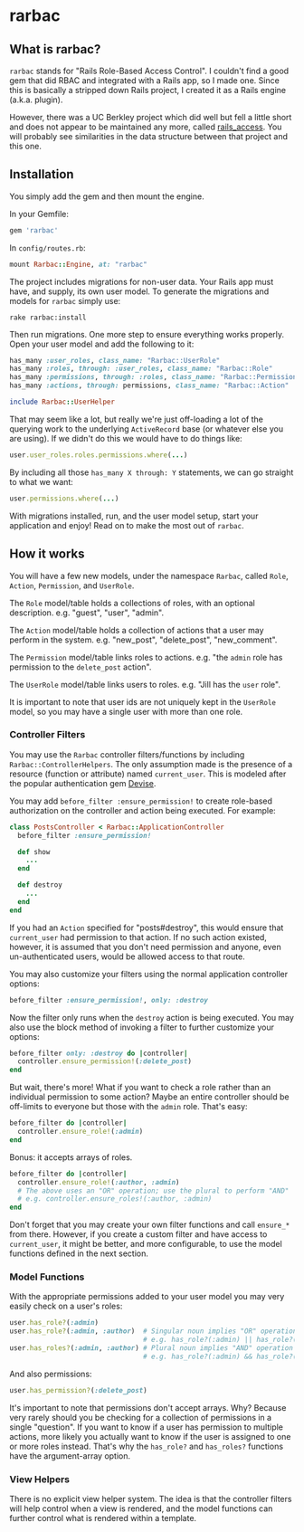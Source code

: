 rarbac
======

## What is rarbac?

`rarbac` stands for "Rails Role-Based Access Control". I couldn't find a good
gem that did RBAC and integrated with a Rails app, so I made one. Since this is
basically a stripped down Rails project, I created it as a Rails engine
(a.k.a. plugin).

However, there was a UC Berkley project which did well but fell a little short
and does not appear to be maintained any more, called
[rails_access](https://github.com/ucberkeley/rails_access). You will probably
see similarities in the data structure between that project and this
one.

## Installation

You simply add the gem and then mount the engine.

In your Gemfile:

```ruby
gem 'rarbac'
```

In `config/routes.rb`:

```ruby
mount Rarbac::Engine, at: "rarbac"
```

The project includes migrations for non-user data. Your Rails app must have, and
supply, its own user model. To generate the migrations and models for `rarbac`
simply use:

    rake rarbac:install

Then run migrations. One more step to ensure everything works properly. Open
your user model and add the following to it:

```ruby
has_many :user_roles, class_name: "Rarbac::UserRole"
has_many :roles, through: :user_roles, class_name: "Rarbac::Role"
has_many :permissions, through: :roles, class_name: "Rarbac::Permission"
has_many :actions, through: permissions, class_name: "Rarbac::Action"

include Rarbac::UserHelper
```

That may seem like a lot, but really we're just off-loading a lot of the
querying work to the underlying `ActiveRecord` base (or whatever else you are
using). If we didn't do this we would have to do things like:

```ruby
user.user_roles.roles.permissions.where(...)
```

By including all those `has_many X through: Y` statements, we can go straight to
what we want:

```ruby
user.permissions.where(...)
```

With migrations installed, run, and the user model setup, start your application
and enjoy! Read on to make the most out of `rarbac`.

## How it works

You will have a few new models, under the namespace `Rarbac`, called `Role`,
`Action`, `Permission`, and `UserRole`.

The `Role` model/table holds a collections of roles, with an optional
description. e.g. "guest", "user", "admin".

The `Action` model/table holds a collection of actions that a user may perform
in the system. e.g. "new_post", "delete_post", "new_comment".

The `Permission` model/table links roles to actions. e.g. "the `admin` role has
permission to the `delete_post` action".

The `UserRole` model/table links users to roles. e.g. "Jill has the `user`
role".

It is important to note that user ids are not uniquely kept in the `UserRole`
model, so you may have a single user with more than one role.

### Controller Filters

You may use the `Rarbac` controller filters/functions by including
`Rarbac::ControllerHelpers`. The only assumption made is the presence of a
resource (function or attribute) named `current_user`. This is modeled after the
popular authentication gem [Devise](https://github.com/plataformatec/devise).

You may add `before_filter :ensure_permission!` to create role-based authorization
on the controller and action being executed. For example:

```ruby
class PostsController < Rarbac::ApplicationController
  before_filter :ensure_permission!

  def show
    ...
  end

  def destroy
    ...
  end
end
 ```

If you had an `Action` specified for "posts#destroy", this would ensure that
`current_user` had permission to that action. If no such action existed,
however, it is assumed that you don't need permission and anyone, even
un-authenticated users, would be allowed access to that route.

You may also customize your filters using the normal application controller
options:

```ruby
before_filter :ensure_permission!, only: :destroy
```

Now the filter only runs when the `destroy` action is being executed. You may
also use the block method of invoking a filter to further customize your
options:

```ruby
before_filter only: :destroy do |controller|
  controller.ensure_permission!(:delete_post)
end
```

But wait, there's more! What if you want to check a role rather than an
individual permission to some action? Maybe an entire controller should be
off-limits to everyone but those with the `admin` role. That's easy:

```ruby
before_filter do |controller|
  controller.ensure_role!(:admin)
end
```

Bonus: it accepts arrays of roles.

```ruby
before_filter do |controller|
  controller.ensure_role!(:author, :admin)
  # The above uses an "OR" operation; use the plural to perform "AND"
  # e.g. controller.ensure_roles!(:author, :admin)
end
```

Don't forget that you may create your own filter functions and call `ensure_*`
from there. However, if you create a custom filter and have access to
`current_user`, it might be better, and more configurable, to use the model
functions defined in the next section.

### Model Functions

With the appropriate permissions added to your user model you may very easily
check on a user's roles:

```ruby
user.has_role?(:admin)
user.has_role?(:admin, :author)  # Singular noun implies "OR" operation
                                 # e.g. has_role?(:admin) || has_role?(:author)
user.has_roles?(:admin, :author) # Plural noun implies "AND" operation
                                 # e.g. has_role?(:admin) && has_role?(:author)
```

And also permissions:

```ruby
user.has_permission?(:delete_post)
```

It's important to note that permissions don't accept arrays. Why? Because very
rarely should you be checking for a collection of permissions in a single
"question". If you want to know if a user has permission to multiple actions,
more likely you actually want to know if the user is assigned to one or more
roles instead. That's why the `has_role?` and `has_roles?` functions have the
argument-array option.

### View Helpers

There is no explicit view helper system. The idea is that the controller filters
will help control when a view is rendered, and the model functions can further
control what is rendered within a template.

